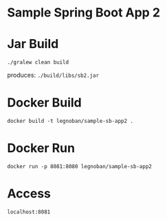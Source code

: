 # Sample Spring Boot App 2

# Jar Build
`./gralew clean build`

produces: `./build/libs/sb2.jar`

# Docker Build
`docker build -t legnoban/sample-sb-app2 .`

# Docker Run
`docker run -p 8081:8080 legnoban/sample-sb-app2`

# Access
`localhost:8081`